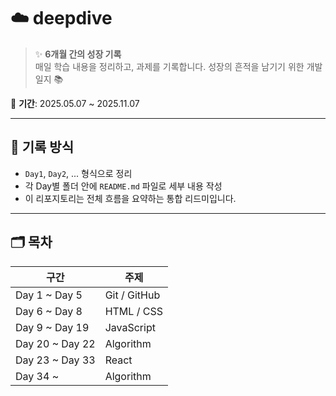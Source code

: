 # ☁️ deepdive

> ✨ **6개월 간의 성장 기록**  
> 매일 학습 내용을 정리하고, 과제를 기록합니다. 성장의 흔적을 남기기 위한 개발일지 📚

📅 **기간**: 2025.05.07 ~ 2025.11.07

---

## 📖 기록 방식

- `Day1`, `Day2`, ... 형식으로 정리
- 각 Day별 폴더 안에 `README.md` 파일로 세부 내용 작성
- 이 리포지토리는 전체 흐름을 요약하는 통합 리드미입니다.

---

## 🗂️ 목차

| 구간              | 주제          |
|-----------------|-------------|
| Day 1 ~ Day 5   | Git / GitHub |
| Day 6 ~ Day 8   | HTML / CSS  |
| Day 9 ~ Day 19  | JavaScript  |
| Day 20 ~ Day 22 | Algorithm   |
| Day 23 ~ Day 33 | React       |
| Day 34 ~        | Algorithm   |




